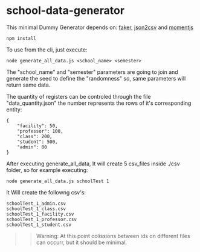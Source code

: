 # school-data-generator


This minimal Dummy Generator depends on: [faker](https://www.npmjs.com/package/faker), [json2csv](https://www.npmjs.com/package/json2csv) and [momentjs](https://momentjs.com/)

    npm install

To use from the cli, just execute:

    node generate_all_data.js <school_name> <semester>

The "school_name" and "semester" parameters are going to join and generate the seed to define the "randomness" so, same parameters will return same data.

The quantity of registers can be controled through the file "data_quantity.json" the number represents the rows of it's corresponding entity:


    {   
        "facility": 50,
        "professor": 100,
        "class": 200,
        "student": 500,
        "admin": 80
    }


After executing generate_all_data, It will create 5 csv_files inside ./csv folder, so for example executing:

    node generate_all_data.js schoolTest 1

It Will create the followng csv's:

    schoolTest_1_admin.csv
    schoolTest_1_class.csv
    schoolTest_1_facility.csv
    schoolTest_1_professor.csv
    schoolTest_1_student.csv


>> Warning: At this point colissions between ids on different files can occurr, but it should be minimal.





